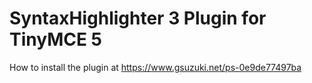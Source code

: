 # SyntaxHighlighter 3 Plugin for TinyMCE 5
How to install the plugin at https://www.gsuzuki.net/ps-0e9de77497ba

